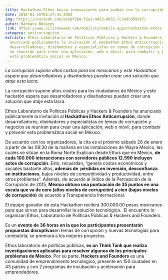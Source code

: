 ```yaml
---
title: Hackathon Ethos busca innovaciones para acabar con la corrupción mexicana
date: 2016-01-25T02:27:41.450Z
img: https://ucarecdn.com/e1e9f268-f2e2-4453-9032-7c3ad5d59c87/
autor: Bárbara Bécares
link: https://www.siliconweek.com/mobility/mobile-apps/hackathon-ethos-busca-innovaciones-acabar-la-corrupcion-mexicana-74529
category: anticorrupcion
extracto: Ethos Laboratorio de Políticas Públicas y Hackers & Founders ha
  anunciado públicamente la invitación al Hackathon Ethos Anticorrupción, donde
  desarrolladores, diseñadores y especialistas en temas de corrupción y negocios
  se reunirán para crear una aplicación, web o móvil, para combatir y prevenir
  esta problemática social en México.
---
```

*La corrupción supone altos costos para los mexicanos y este Hackathon espera que desarrolladores y diseñadores puedan crear una solución que ataje esta lacra.*

La corrupción supone altos costos para los ciudadanos de México y este hackatón espera que desarrolladores y diseñadores puedan crear una solución que ataje esta lacra.

Ethos Laboratorio de Políticas Públicas y Hackers & Founders ha anunciado públicamente la invitación al **Hackathon Ethos Anticorrupción**, donde desarrolladores, diseñadores y especialistas en temas de corrupción y negocios se reunirán para crear una aplicación, web o móvil, para combatir y prevenir esta problemática social en México.

De acuerdo con los organizadores, la cita es el próximo sábado 28 de enero a partir de las 08:30 de la mañana en las instalaciones de Wayra México, las cuales se sitúan en la Roma Norte.Explican desde Ethos que en México, **de cada 100.000 interacciones con servidores públicos 12.590 incluyen actos de corrupción**. Esto, recuerdan, “genera costos económicos y sociales bastante altos, **además de  pérdidas en inversión, desconfianza en instituciones**, bajos niveles de competitividad y productividad, entre otros problemas”. Además, de acuerdo al Índice de la Percepción de la Corrupción de 2015, **México obtuvo una puntuación de 35 puntos en una escala que va de cero (altos niveles de corrupción) a cien (bajos niveles de corrupción)** de acuerdo a Transparencia Internacional.

El equipo ganador de esta Hackathon recibirá 300.000.00 pesos mexicanos para que sirvan para desarrollar la solución tecnológica.  El encuentro lo organizan Ethos, Laboratorio de Políticas Públicas & Hackers and Founders.

Es un **evento de 36 horas en la que los participantes presentarán propuestas disruptivas**en temas de corrupción y nuevas tecnologías para combatirla; se premiará a los mejores proyectos.

Ethos laboratorio de políticas públicas, **es un Think Tank que realiza investigaciones aplicadas para resolver algunos de los principales problemas de México**. Por su parte, **Hackers and Founders** es una comunidad de emprendimiento tecnológico, presente en 150 ciudades en 43 países y con 2 programas de incubación y aceleración para emprendedores.